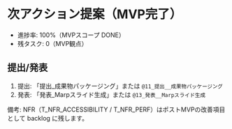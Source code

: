 # 次アクション提案（MVP完了）

- 進捗率: 100%（MVPスコープ DONE）
- 残タスク: 0（MVP観点）

## 提出/発表
1. 提出: 「提出_成果物パッケージング」または `@11_提出__成果物パッケージング`
2. 発表: 「発表_Marpスライド生成」または `@13_発表__Marpスライド生成`

備考: NFR（T_NFR_ACCESSIBILITY / T_NFR_PERF）はポストMVPの改善項目として backlog に残します。
